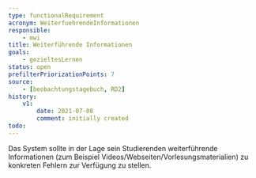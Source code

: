 ```yaml
---
type: functionalRequirement
acronym: WeiterfuehrendeInformationen
responsible:
    - mwi
title: Weiterführende Informationen
goals:
    - gezieltesLernen
status: open
prefilterPriorizationPoints: 7
source:
    - [beobachtungstagebuch, RD2]
history:
    v1:
        date: 2021-07-08
        comment: initially created
todo:
---
```


Das System sollte in der Lage sein Studierenden weiterführende Informationen (zum Beispiel Videos/Webseiten/Vorlesungsmaterialien) zu konkreten Fehlern zur Verfügung zu stellen.
